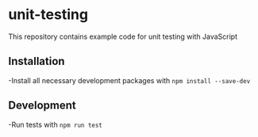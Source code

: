 # unit-testing

This repository contains example code for unit testing with JavaScript

## Installation

-Install all necessary development packages with `npm install --save-dev`

## Development 

-Run tests with `npm run test`